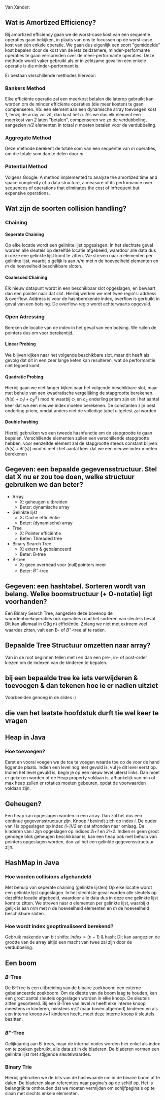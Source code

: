 Van Xander:

## Wat is Amortized Efficiency?

Bij amortized efficiency gaan we de worst-case kost van een sequentie operaties gaan bekijken, in plaats van ons te focussen op de worst-case kost van één enkele operatie. We gaan dus eigenlijk een soort "gemiddelde" kost bepalen door de kost van de iets zeldzamere, minder-performante operaties te gaan verspreiden over de meer-performante operaties. Deze methode wordt vaker gebruikt als er in zeldzame gevallen een enkele operatie is die minder-performant is.

Er bestaan verschillende methodes hiervoor:
### Bankers Method
Elke efficiënte operatie zal een meerkost betalen die laterop gebruikt kan worden om de minder efficiënte operaties (die meer kosten) te gaan compenseren.
Vb: een element aan een dynamische array toevoegen kost *1*, tenzij de array vol zit, dan kost het *n*. Als we dus elk element een meerkost van *2* laten "betalen", compenseren we zo de verdubbeling, aangezien *n/2* elementen in totaal *n* moeten betalen voor de verdubbeling.

### Aggregate Method
Deze methode berekent de totale som van een sequentie van *m* operaties, om die totale som dan te delen door *m*.

### Potential Method
Volgens Google: A method implemented to analyze the amortized time and space complexity of a data structure, a measure of its performance over sequences of operations that eliminates the cost of infrequent but expensive operations.

## Wat zijn de soorten collision handling?

### Chaining

#### Seperate Chaining

Op elke locatie wordt een gelinkte lijst opgeslagen. In het slechtste geval worden alle sleutels op dezelfde locatie afgebeeld, waardoor alle data dus in deze ene gelinkte lijst komt te zitten. We streven naar ${a}$ elementen per gelinkte lijst, waarbij ${a}$ gelijk is aan ${n/m}$ met ${n}$ de hoeveelheid elementen en ${m}$ de hoeveelheid beschikbare sloten.

#### Coalesced Chaining

Elk nieuw datapunt wordt in een beschikbaar slot opgeslagen, en bewaart dan een pointer naar dat slot. Hierbij werken we met twee regio's: address & overflow. Address is voor de hashberekende index, overflow is gerbuikt in geval van een botsing. De overflow-regio wordt achterwaarts opgevuld.
 
### Open Adressing

Bereken de locatie van de index in het geval van een botsing. We ruilen de pointers dus om voor berekentijd.

#### Linear Probing

We blijven kijken naar het volgende beschikbare slot, maar dit heeft als gevolg dat dit in een zeer lange keten kan resulteren, wat de performantie niet tegoed komt.

#### Quadratic Probing

Hierbij gaan we niet langer kijken naar het volgende beschikbare slot, maar met behulp van een kwadratische vergelijking de stapgrootte berekenen. <br>
$(h(s) + c_1i + c_2i^2)$ mod $m$ waarbij $c_1$ en $c_2$ onderling priem zijn en i het aantal keer dat we een nieuwe index moeten berekenen. De constanten zijn best onderling priem, omdat anders niet de volledige tabel uitgetest zal worden.

#### Double hashing

Hierbij gebruiken we een tweede hashfunctie om de stapgrootte te gaan bepalen. Verschillende elementen zullen een verschillende stapgrootte hebben, voor eenzelfde element zal de stapgrootte steeds constant blijven. <br>
$(h(s) + ih'(s))$ mod $m$ met i het aantal keer dat we een nieuwe index moeten berekenen

## Gegeven: een bepaalde gegevensstructuur. Stel dat X nu er zou toe doen, welke structuur gebruiken we dan beter?

* Array
    * X: geheugen uitbreiden
    * Beter: dynamische array
* Gelinkte lijst
    * X: Cache efficiëntie
    * Beter: (dynamische) array
* Tree
    * X: Pointer efficiëntie
    * Beter: Threaded tree
* Binary Search Tree
    * X: extern & gebalanceerd
    * Beter: B-tree
* B-tree
    * X: geen overhead voor (null)pointers meer
    * Beter: $B^+$-tree

## Gegeven: een hashtabel. Sorteren wordt van belang. Welke boomstructuur (+ O-notatie) ligt voorhanden?

Een Binary Search Tree, aangezien deze bovenop de woordenboekoperaties ook operaties rond het sorteren van sleutels bevat. Dit kan allemaal in O(lg n) efficiëntie. Zolang we niet met extreem veel waardes zitten, valt een B- of $B^+$-tree af te raden.

## Bepaalde Tree Structuur omzetten naar array?

Van in de root beginnen tellen met *i* en dan een pre-, in- of post-order kiezen om de indexen van de kinderen te bepalen.

## bij een bepaalde tree ke iets verwijderen & toevoegen & dan tekenen hoe ie er nadien uitziet

Voorbeelden genoeg in de slides :)

## die van het laatste hoofdstuk durft tie wel keer te vragen

## Heap in Java

### Hoe toevoegen?

Eerst en vooral voegen we de toe te voegen waarde toe op de voor de hand liggende plaats. Indien een level nog niet gevuld is, vul je dit level eerst op. Indien het level gevuld is, begin je op een nieuw level uiterst links. Dan moet er gekeken worden of de Heap property voldaan is, afhankelijk van min of max heap zullen er rotaties moeten gebeuren, opdat de voorwaarden voldaan zijn.

## Geheugen?

Een heap kan opgeslagen worden in een array. Dan zal het dus een continue gegevensstructuur zijn. Knoop *i* bevindt zich op index *i*. De ouder van *i* is opgeslagen op index *(i-1)/2* en dat afronden naar omlaag. De kinderen van *i* zijn opgeslagen op indices *2i+1* en *2i+2*. Indien er geen groot genoege blok geheugen beschikbaar is, kan een heap ook met behulp van pointers opgeslagen worden, dan zal het een gelinkte gegevensstructuur zijn.

## HashMap in Java

### Hoe worden collisions afgehandeld

Met behulp van seperate chaining (gelinkte lijsten)
Op elke locatie wordt een gelinkte lijst opgeslagen. In het slechtste geval worden alle sleutels op dezelfde locatie afgebeeld, waardoor alle data dus in deze ene gelinkte lijst komt te zitten. We streven naar ${a}$ elementen per gelinkte lijst, waarbij ${a}$ gelijk is aan ${n/m}$ met ${n}$ de hoeveelheid elementen en ${m}$ de hoeveelheid beschikbare sloten.

### Hoe wordt index geoptimaliseerd berekend?

Gebruik makende van bit shifts: $index = (n - 1)$ & hash;
Dit kan aangezien de grootte van de array altijd een macht van twee zal zijn door de verdubbeling.

## Een boom

### $B$-Tree

De B-Tree is een uitbreiding van de binaire zoekboom: een externe gebalanceerde zoekboom. Om de diepte van de boom laag te houden, kan een groot aantal sleutels opgeslagen worden in elke knoop. De sleutels zitten gesorteerd. Bij een B-Tree van level *m* heeft elke interne knoop meestens *m* kinderen, minstens *m/2* (naar boven afgerond) kinderen en als een interne knoop *k+1* kinderen heeft, moet deze interne knoop *k* sleutels bezitten.

### $B^+$-Tree

Gelijkaardig aan B-trees, maar de internal nodes worden hier enkel als index om te zoeken gebruikt, alle data zit in de bladeren. De bladeren vormen een gelinkte lijst met stijgende sleutelwaardes.

### Binary Trie

Hierbij gebruiken we de bits van de hashwaarde om in de binaire boom af te dalen. De bladeren slaan referenties naar pagina's op de schijf op. Het is belangrijk te onthouden dat we moeten vermijden om schijfpagina's op te slaan met slechts enkele elementen.